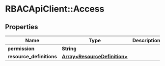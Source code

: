 # RBACApiClient::Access

## Properties
Name | Type | Description | Notes
------------ | ------------- | ------------- | -------------
**permission** | **String** |  | 
**resource_definitions** | [**Array&lt;ResourceDefinition&gt;**](ResourceDefinition.md) |  | 


